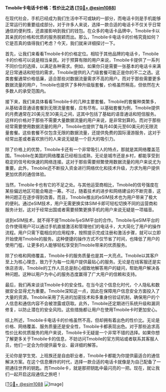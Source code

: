 **Tmobile卡电话卡价格：性价比之选 [[TG💪+ @esim1088](https://t.me/s/esim1088)]**

在现代社会，手机已经成为我们生活中不可或缺的一部分，而电话卡则是手机能够正常运行的重要组成部分。对于许多人来说，选择一款合适的电话卡不仅关乎日常通信的便利性，还直接影响到我们的钱包。在众多的电话卡品牌中，Tmobile卡以其亲民的价格和优质的服务脱颖而出。那么，Tmobile卡电话卡的价格究竟如何？它是否真的值得我们考虑？今天，我们就来详细探讨一下。

首先，让我们来看看Tmobile卡的价格定位。相较于其他品牌的电话卡，Tmobile卡的价格可以说是相当亲民。对于预算有限的用户来说，Tmobile卡提供了一系列不同价位的选择，以满足各种需求。例如，如果你只是需要一张基本的电话卡来满足日常通话和短信的需求，Tmobile提供的入门级套餐可能正是你的不二之选。这类套餐通常价格低廉，适合那些对数据流量需求不高的用户。而对于那些需要更多数据流量的用户，Tmobile也提供了多种升级版套餐，价格虽然稍高，但依然在大多数人的承受范围内。

接下来，我们来具体看看Tmobile卡的几种主要套餐。Tmobile的套餐种类繁多，从基础语音通话套餐到无限流量套餐，应有尽有。以基础套餐为例，Tmobile提供的月费通常在20美元至30美元之间，这其中包括了基础的语音通话和短信服务。这样的价格对于那些不需要大量数据流量的用户来说，是非常划算的。而对于那些经常需要使用数据流量的用户，Tmobile也提供了每月40美元至60美元的无限流量套餐。这些套餐不仅包含无限的数据流量，还提供免费的国际漫游服务，这对于经常出差或者喜欢旅行的人来说无疑是一个巨大的吸引力。

除了价格上的优势，Tmobile卡还有一个非常吸引人的特点，那就是其网络覆盖范围。Tmobile在美国的网络覆盖已经相当成熟，无论是城市还是乡村，都能享受到稳定的信号和快速的网络连接。这对于那些需要频繁使用数据流量的用户来说尤为重要。此外，Tmobile还不断投入资金进行网络优化和技术升级，力求为用户提供更加优质的通信体验。

当然，Tmobile卡也有它的不足之处。与其他运营商相比，Tmobile的信号强度在某些偏远地区可能会略逊一筹。不过，随着技术的进步和网络建设的不断完善，这种问题正在逐步得到改善。而且，Tmobile推出的eSIM技术也为用户带来了极大的便利。通过eSIM技术，用户无需更换实体SIM卡即可轻松切换不同的运营商和服务计划，这对于经常出国或者需要频繁更换手机的用户来说无疑是一项福音。

说到eSIM技术，就不得不提Tmobile与eSIM平台的合作。Tmobile与eSIM平台的合作使得用户可以通过手机直接激活和管理他们的电话卡，大大简化了用户的操作流程。用户只需下载相应的应用程序，按照提示完成注册和激活步骤，就可以立即开始使用Tmobile的服务。这种便捷的操作方式不仅节省了时间，也降低了用户的使用门槛，让更多的人能够轻松享受到Tmobile带来的优质服务。

除了价格和网络覆盖，Tmobile卡的服务质量也是其一大亮点。Tmobile以其客户至上为核心理念，致力于为每一位用户提供最贴心的服务。无论是在线客服还是实体店咨询，Tmobile的工作人员总是耐心细致地解答用户的疑问，帮助用户解决各种问题。这种以用户为中心的服务态度赢得了广大用户的信赖和支持。

最后，我们再来谈谈Tmobile卡的安全性。在当今这个信息化时代，个人隐私和数据安全显得尤为重要。Tmobile深知这一点，因此在保障用户信息安全方面投入了大量的资源。Tmobile采用了先进的加密技术和多重身份验证机制，确保用户的个人信息和通信内容不会被泄露或窃取。此外，Tmobile还定期进行系统升级和漏洞修复，以防止潜在的安全风险。这些措施都让用户在使用Tmobile卡时更加安心。

综上所述，Tmobile卡电话卡的价格虽然不高，但却拥有着出色的性价比。无论是价格、网络覆盖、服务质量还是安全性，Tmobile卡都表现出色。对于那些追求高性价比和优质服务的用户来说，Tmobile卡无疑是一个非常不错的选择。如果你想了解更多关于Tmobile卡的信息，不妨访问Tmobile的官方网站或者联系其客服人员，他们一定会为你提供最专业、最详细的解答。

无论你是学生党、上班族还是自由职业者，Tmobile卡都能为你提供最适合的通信解决方案。在这个信息爆炸的时代，选择一款合适的电话卡就像是为自己配备了一把通往世界的钥匙。而Tmobile卡，就是那把钥匙中最闪亮的一把。现在，就让我们一起开启这段通信之旅吧！

[[TG💪+ @esim1088](https://t.me/s/esim1088) ![Image](https://i.postimg.cc/4NQfJmqS/Snipaste-2025-05-13-00-14-12.png)]